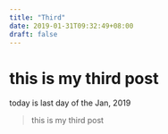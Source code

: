 ```yaml
---
title: "Third"
date: 2019-01-31T09:32:49+08:00
draft: false
---
```


# this is my third post

today is last day of the Jan, 2019

> this is my third post
